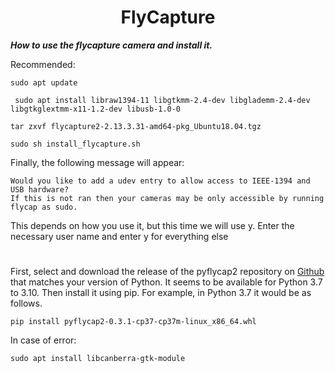 <h1 align="center"> FlyCapture </h1>



***How to use the flycapture camera and install it.***

Recommended:
```
sudo apt update
```
```
 sudo apt install libraw1394-11 libgtkmm-2.4-dev libglademm-2.4-dev libgtkglextmm-x11-1.2-dev libusb-1.0-0
```
```
tar zxvf flycapture2-2.13.3.31-amd64-pkg_Ubuntu18.04.tgz
```

```
sudo sh install_flycapture.sh
```

Finally, the following message will appear:
```
Would you like to add a udev entry to allow access to IEEE-1394 and USB hardware?
If this is not ran then your cameras may be only accessible by running flycap as sudo.
```
This depends on how you use it, but this time we will use y. Enter the necessary user name and enter y for everything else

#

First, select and download the release of the pyflycap2 repository on [Github](https://github.com/matham/pyflycap2/releases) that matches your version of Python. It seems to be available for Python 3.7 to 3.10.
Then install it using pip. For example, in Python 3.7 it would be as follows.

```
pip install pyflycap2-0.3.1-cp37-cp37m-linux_x86_64.whl
```

In case of error:
```
sudo apt install libcanberra-gtk-module
```
